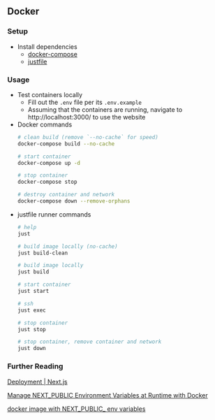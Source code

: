 ## Docker

### Setup

* Install dependencies
    * [docker-compose](https://docs.docker.com/compose/install/)
    * [justfile](https://just.systems/man/en/)

### Usage

* Test containers locally
  * Fill out the `.env` file per its `.env.example`
  * Assuming that the containers are running, navigate to http://localhost:3000/ to use the website
* Docker commands
    ```bash
    # clean build (remove `--no-cache` for speed)
    docker-compose build --no-cache

    # start container
    docker-compose up -d

    # stop container
    docker-compose stop

    # destroy container and network
    docker-compose down --remove-orphans
    ```
* justfile runner commands
    ```bash
    # help
    just

    # build image locally (no-cache)
    just build-clean

    # build image locally
    just build

    # start container
    just start

    # ssh
    just exec

    # stop container
    just stop

    # stop container, remove container and network
    just down
    ```

### Further Reading

[Deployment | Next.js](https://nextjs.org/docs/deployment#docker-image)

[Manage NEXT_PUBLIC Environment Variables at Runtime with Docker](https://dev.to/itsrennyman/manage-nextpublic-environment-variables-at-runtime-with-docker-53dl)

[docker image with NEXT_PUBLIC_ env variables](https://github.com/vercel/next.js/discussions/17641)
